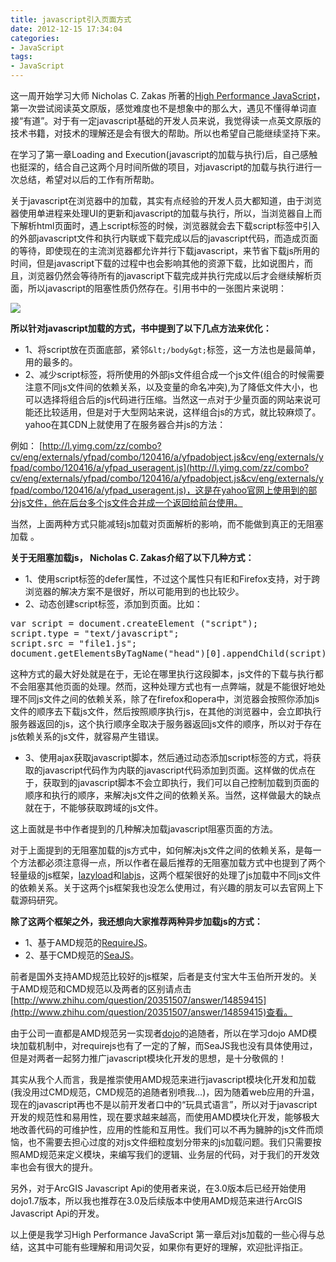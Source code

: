 ```yaml
---
title: javascript引入页面方式
date: 2012-12-15 17:34:04
categories:
- JavaScript
tags:
- JavaScript
---
```


这一周开始学习大师 Nicholas C. Zakas 所著的[High Performance JavaScript](http://www.amazon.com/Performance-JavaScript-Faster-Application-Interfaces/dp/059680279X/ "High Performance JavaScript ")，第一次尝试阅读英文原版，感觉难度也不是想象中的那么大，遇见不懂得单词直接“有道”。对于有一定javascript基础的开发人员来说，我觉得读一点英文原版的技术书籍，对技术的理解还是会有很大的帮助。所以也希望自己能继续坚持下来。

<!-- more -->

在学习了第一章Loading and Execution(javascript的加载与执行)后，自己感触也挺深的，结合自己这两个月时间所做的项目，对javascript的加载与执行进行一次总结，希望对以后的工作有所帮助。

关于javascript在浏览器中的加载，其实有点经验的开发人员大都知道，由于浏览器使用单进程来处理UI的更新和javascript的加载与执行，所以，当浏览器自上而下解析html页面时，遇上script标签的时候，浏览器就会去下载script标签中引入的外部javascript文件和执行内联或下载完成以后的javascript代码，而造成页面的等待，即使现在的主流浏览器都允许并行下载javascript，来节省下载js所用的时间，但是javascript下载的过程中也会影响其他的资源下载，比如说图片，而且，浏览器仍然会等待所有的javascript下载完成并执行完成以后才会继续解析页面，所以javascript的阻塞性质仍然存在。引用书中的一张图片来说明：

![](http://steeeeps.github.com/images/blog/jscodeandexecutiontime.png)

**所以针对javascript加载的方式，书中提到了以下几点方法来优化：**

*   1、将script放在页面底部，紧邻`&lt;/body&gt;`标签，这一方法也是最简单，用的最多的。
*   2、减少script标签，将所使用的外部js文件组合成一个js文件(组合的时候需要注意不同js文件间的依赖关系，以及变量的命名冲突),为了降低文件大小，也可以选择将组合后的js代码进行压缩。当然这一点对于少量页面的网站来说可能还比较适用，但是对于大型网站来说，这样组合js的方式，就比较麻烦了。yahoo在其CDN上就使用了在服务器合并js的方法：

例如：
[http://l.yimg.com/zz/combo?cv/eng/externals/yfpad/combo/120416/a/yfpadobject.js&cv/eng/externals/yfpad/combo/120416/a/yfpad_useragent.js](http://l.yimg.com/zz/combo?cv/eng/externals/yfpad/combo/120416/a/yfpadobject.js&cv/eng/externals/yfpad/combo/120416/a/yfpad_useragent.js)，这是在yahoo官网上使用到的部分js文件，他在后台多个js文件合并成一个返回给前台使用。

当然，上面两种方式只能减轻js加载对页面解析的影响，而不能做到真正的无阻塞加载 。

**关于无阻塞加载js， Nicholas C. Zakas介绍了以下几种方式：**

*   1、使用script标签的defer属性，不过这个属性只有IE和Firefox支持，对于跨浏览器的解决方案不是很好，所以可能用到的也比较少。
*   2、动态创建script标签，添加到页面。比如：
<pre class="brush: jscript;">var script = document.createElement ("script");
script.type = "text/javascript";
script.src = "file1.js";
document.getElementsByTagName("head")[0].appendChild(script);</pre>

这种方式的最大好处就是在于，无论在哪里执行这段脚本，js文件的下载与执行都不会阻塞其他页面的处理。然而，这种处理方式也有一点弊端，就是不能很好地处理不同js文件之间的依赖关系，除了在firefox和opera中，浏览器会按照你添加js文件的顺序去下载js文件，然后按照顺序执行js，在其他的浏览器中，会立即执行服务器返回的js，这个执行顺序全取决于服务器返回js文件的顺序，所以对于存在js依赖关系的js文件，就容易产生错误。

*   3、使用ajax获取javascript脚本，然后通过动态添加script标签的方式，将获取的javascript代码作为内联的javascript代码添加到页面。这样做的优点在于，获取到的javascript脚本不会立即执行，我们可以自己控制加载到页面的顺序和执行的顺序，来解决js文件之间的依赖关系。当然，这样做最大的缺点就在于，不能够获取跨域的js文件。

这上面就是书中作者提到的几种解决加载javascript阻塞页面的方法。

对于上面提到的无阻塞加载的js方式中，如何解决js文件之间的依赖关系，是每一个方法都必须注意得一点，所以作者在最后推荐的无阻塞加载方式中也提到了两个轻量级的js框架，[lazyload](https://github.com/rgrove/lazyload/)和[labjs](http://labjs.com/)，这两个框架很好的处理了js加载中不同js文件的依赖关系。关于这两个js框架我也没怎么使用过，有兴趣的朋友可以去官网上下载源码研究。

**除了这两个框架之外，我还想向大家推荐两种异步加载js的方式：**

*   1、基于AMD规范的[RequireJS](http://requirejs.org/)。
*   2、基于CMD规范的[SeaJS](http://seajs.org/docs/)。

前者是国外支持AMD规范比较好的js框架，后者是支付宝大牛玉伯所开发的。关于AMD规范和CMD规范以及两者的区别请点击[http://www.zhihu.com/question/20351507/answer/14859415](http://www.zhihu.com/question/20351507/answer/14859415)查看。

由于公司一直都是AMD规范另一实现者[dojo](http://dojotoolkit.org/)的追随者，所以在学习dojo AMD模块加载机制中，对requirejs也有了一定的了解，而SeaJS我也没有具体使用过，但是对两者一起努力推广javascript模块化开发的思想，是十分敬佩的！

其实从我个人而言，我是推崇使用AMD规范来进行javascript模块化开发和加载(我没用过CMD规范，CMD规范的追随者别喷我…)，因为随着web应用的升温，现在的javascript再也不是以前开发者口中的“玩具式语言”，所以对于javascript开发的规范性和易用性，现在要求越来越高，而使用AMD模块化开发，能够极大地改善代码的可维护性，应用的性能和互用性。我们可以不再为臃肿的js文件而烦恼，也不需要去担心过度的对js文件细粒度划分带来的js加载问题。我们只需要按照AMD规范来定义模块，来编写我们的逻辑、业务层的代码，对于我们的开发效率也会有很大的提升。

另外，对于ArcGIS Javascript Api的使用者来说，在3.0版本后已经开始使用dojo1.7版本，所以我也推荐在3.0及后续版本中使用AMD规范来进行ArcGIS Javascript Api的开发。

以上便是我学习High Performance JavaScript 第一章后对js加载的一些心得与总结，这其中可能有些理解和用词欠妥，如果你有更好的理解，欢迎批评指正。
